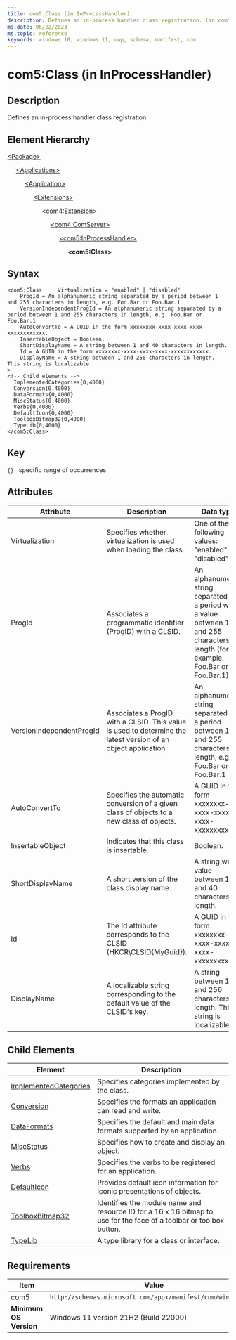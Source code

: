 ```yaml
---
title: com5:Class (in InProcessHandler)
description: Defines an in-process handler class registration. (in com5:InProcessHandler)
ms.date: 06/22/2023
ms.topic: reference
keywords: windows 10, windows 11, uwp, schema, manifest, com
---
```


# com5:Class (in InProcessHandler)



## Description

Defines an in-process handler class registration.

## Element Hierarchy
[\<Package\>](element-package.md)

&nbsp;&nbsp;&nbsp;&nbsp; [\<Applications\>](element-applications.md)

&nbsp;&nbsp;&nbsp;&nbsp; &nbsp;&nbsp;&nbsp;&nbsp; [\<Application\>](element-application.md)

&nbsp;&nbsp;&nbsp;&nbsp; &nbsp;&nbsp;&nbsp;&nbsp; &nbsp;&nbsp;&nbsp;&nbsp; [\<Extensions\>](element-1-extensions.md)

&nbsp;&nbsp;&nbsp;&nbsp; &nbsp;&nbsp;&nbsp;&nbsp; &nbsp;&nbsp;&nbsp;&nbsp; &nbsp;&nbsp;&nbsp;&nbsp; [\<com4:Extension\>](element-com4-extension.md)

&nbsp;&nbsp;&nbsp;&nbsp; &nbsp;&nbsp;&nbsp;&nbsp; &nbsp;&nbsp;&nbsp;&nbsp; &nbsp;&nbsp;&nbsp;&nbsp; &nbsp;&nbsp;&nbsp;&nbsp; [\<com4:ComServer\>](element-com4-comserver.md)

&nbsp;&nbsp;&nbsp;&nbsp; &nbsp;&nbsp;&nbsp;&nbsp; &nbsp;&nbsp;&nbsp;&nbsp; &nbsp;&nbsp;&nbsp;&nbsp; &nbsp;&nbsp;&nbsp;&nbsp; &nbsp;&nbsp;&nbsp;&nbsp; [\<com5:InProcessHandler\>](element-com5-inprocesshandler.md)

&nbsp;&nbsp;&nbsp;&nbsp; &nbsp;&nbsp;&nbsp;&nbsp; &nbsp;&nbsp;&nbsp;&nbsp; &nbsp;&nbsp;&nbsp;&nbsp; &nbsp;&nbsp;&nbsp;&nbsp; &nbsp;&nbsp;&nbsp;&nbsp; &nbsp;&nbsp;&nbsp;&nbsp; **&lt;com5:Class&gt;**


## Syntax
```syntax
<com5:Class     Virtualization = "enabled" | "disabled"
    ProgId = An alphanumeric string separated by a period between 1 and 255 characters in length, e.g. Foo.Bar or Foo.Bar.1
    VersionIndependentProgId = An alphanumeric string separated by a period between 1 and 255 characters in length, e.g. Foo.Bar or Foo.Bar.1
    AutoConvertTo = A GUID in the form xxxxxxxx-xxxx-xxxx-xxxx-xxxxxxxxxxxx.
    InsertableObject = Boolean.
    ShortDisplayName = A string between 1 and 40 characters in length.
    Id = A GUID in the form xxxxxxxx-xxxx-xxxx-xxxx-xxxxxxxxxxxx.
    DisplayName = A string between 1 and 256 characters in length. This string is localizable.
>
<!-- Child elements -->
  ImplementedCategories{0,4000}
  Conversion{0,4000}
  DataFormats{0,4000}
  MiscStatus{0,4000}
  Verbs{0,4000}
  DefaultIcon{0,4000}
  ToolboxBitmap32{0,4000}
  TypeLib{0,4000}
</com5:Class>
```

## Key
`{}`   specific range of occurrences


## Attributes

| Attribute | Description | Data type | Required |
| -----------| -------------| -----------| ----------|
| Virtualization | Specifies whether virtualization is used when loading the class. | One of the following values: "enabled" , "disabled"| Yes |
| ProgId | Associates a programmatic identifier (ProgID) with a CLSID. | An alphanumeric string separated by a period with a value between 1 and 255 characters in length (for example, Foo.Bar or Foo.Bar.1). | Yes |
| VersionIndependentProgId | Associates a ProgID with a CLSID. This value is used to determine the latest version of an object application. | An alphanumeric string separated by a period between 1 and 255 characters in length, e.g. Foo.Bar or Foo.Bar.1| Yes |
| AutoConvertTo | Specifies the automatic conversion of a given class of objects to a new class of objects. | A GUID in the form xxxxxxxx-xxxx-xxxx-xxxx-xxxxxxxxxxxx.| Yes |
| InsertableObject | Indicates that this class is insertable. | Boolean.| Yes |
| ShortDisplayName | A short version of the class display name. | A string with a value between 1 and 40 characters in length. | A string between 1 and 40 characters in length.| Yes |
| Id | The Id attribute corresponds to the CLSID (HKCR\CLSID\{MyGuid}). | A GUID in the form xxxxxxxx-xxxx-xxxx-xxxx-xxxxxxxxxxxx.| Yes |
| DisplayName | A localizable string corresponding to the default value of the CLSID's key. | A string between 1 and 256 characters in length. This string is localizable.| Yes |


## Child Elements

| Element | Description |
| -----------| -------------|
| [ImplementedCategories](element-com5-implementedcategories.md) | Specifies categories implemented by the class. |
| [Conversion](element-com5-conversion.md) | Specifies the formats an application can read and write. |
| [DataFormats](element-com5-dataformats.md) | Specifies the default and main data formats supported by an application. |
| [MiscStatus](element-com5-miscstatus.md) | Specifies how to create and display an object. |
| [Verbs](element-com5-verbs.md) | Specifies the verbs to be registered for an application. |
| [DefaultIcon](element-com5-defaulticon.md) | Provides default icon information for iconic presentations of objects. |
| [ToolboxBitmap32](element-com5-toolboxbitmap32.md) | Identifies the module name and resource ID for a 16 x 16 bitmap to use for the face of a toolbar or toolbox button. |
| [TypeLib](element-com5-typelib.md) | A type library for a class or interface.  |

## Requirements

| Item | Value |
| ---------------| -------------------------------------------------------------|
| com5 | `http://schemas.microsoft.com/appx/manifest/com/windows10/5` |
| **Minimum OS Version** | Windows 11 version 21H2 (Build 22000) |
